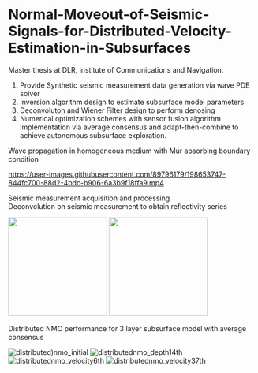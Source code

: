# Normal-Moveout-of-Seismic-Signals-for-Distributed-Velocity-Estimation-in-Subsurfaces
Master thesis at DLR, institute of Communications and Navigation.  
   1. Provide Synthetic seismic measurement data generation via wave PDE solver  
   2. Inversion algorithm design to estimate subsurface model parameters 
   3. Deconvoluton and Wiener Filter design to perform denosing
   4. Numerical optimization schemes with sensor fusion algorithm implementation via average consensus and adapt-then-combine to achieve autonomous subsurface exploration.


 Wave propagation in homogeneous medium with Mur absorbing boundary condition

https://user-images.githubusercontent.com/89796179/198653747-844fc700-88d2-4bdc-b906-6a3b9f18ffa9.mp4



Seismic measurement acquisition and processing <br/>
Deconvolution on seismic measurement to obtain reflectivity series


<p float="left">
  <img src="https://user-images.githubusercontent.com/89796179/198648585-1eaf1978-55de-4b52-95b3-5c2769167015.png" width="200" />
  <img src="https://user-images.githubusercontent.com/89796179/198650218-a910f229-11ec-4a42-a2ad-a23424dbf68c.png" width="200" /> 
 
</p>


Distributed NMO performance for 3 layer subsurface model with average consensus <br/>


![distributed)nmo_initial](https://user-images.githubusercontent.com/89796179/198657417-8543778e-0632-4255-9726-c42c50f8ae45.png)
![distributednmo_depth14th](https://user-images.githubusercontent.com/89796179/198657423-b5a43581-7d03-4924-a98c-cc8c8e6c166e.png)
![distributednmo_velocity6th](https://user-images.githubusercontent.com/89796179/198657429-e3019871-d68c-4388-bece-b7d665698519.png)
![distributednmo_velocity37th](https://user-images.githubusercontent.com/89796179/198657438-f050ae5b-b6fa-44f7-8de0-125e911cefe2.png)
